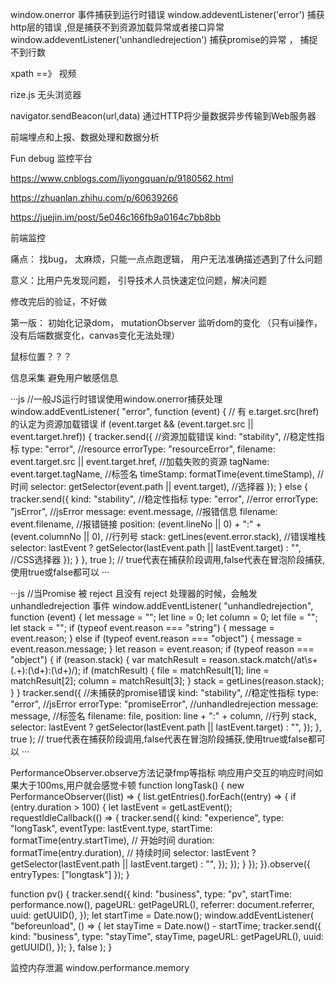 

window.onerror 事件捕获到运行时错误
window.addeventListener('error') 捕获http层的错误 ,但是捕获不到资源加载异常或者接口异常
window.addeventListener('unhandledrejection') 捕获promise的异常 ， 捕捉不到行数

xpath  ==》 视频  

rize.js  无头浏览器   

navigator.sendBeacon(url,data)   通过HTTP将少量数据异步传输到Web服务器

前端埋点和上报、数据处理和数据分析

Fun debug 监控平台  

https://www.cnblogs.com/liyongquan/p/9180562.html


https://zhuanlan.zhihu.com/p/60639266

https://juejin.im/post/5e046c166fb9a0164c7bb8bb


前端监控


痛点： 找bug， 太麻烦，只能一点点跑逻辑， 用户无法准确描述遇到了什么问题

意义：比用户先发现问题， 引导技术人员快速定位问题，解决问题


修改完后的验证，不好做

第一版： 初始化记录dom， mutationObserver 监听dom的变化 （只有ui操作，没有后端数据变化，canvas变化无法处理）


鼠标位置？？？ 

信息采集 避免用户敏感信息

···js
//一般JS运行时错误使用window.onerror捕获处理
window.addEventListener(
  "error",
  function (event) {
    // 有 e.target.src(href) 的认定为资源加载错误
    if (event.target && (event.target.src || event.target.href)) {
      tracker.send({
        //资源加载错误
        kind: "stability", //稳定性指标
        type: "error", //resource
        errorType: "resourceError",
        filename: event.target.src || event.target.href, //加载失败的资源
        tagName: event.target.tagName, //标签名
        timeStamp: formatTime(event.timeStamp), //时间
        selector: getSelector(event.path || event.target), //选择器
      });
    } else {
      tracker.send({
        kind: "stability", //稳定性指标
        type: "error", //error
        errorType: "jsError", //jsError
        message: event.message, //报错信息
        filename: event.filename, //报错链接
        position: (event.lineNo || 0) + ":" + (event.columnNo || 0), //行列号
        stack: getLines(event.error.stack), //错误堆栈
        selector: lastEvent
          ? getSelector(lastEvent.path || lastEvent.target)
          : "", //CSS选择器
      });
    }
  },
  true
); // true代表在捕获阶段调用,false代表在冒泡阶段捕获,使用true或false都可以
···

···js
//当Promise 被 reject 且没有 reject 处理器的时候，会触发 unhandledrejection 事件
window.addEventListener(
  "unhandledrejection",
  function (event) {
    let message = "";
    let line = 0;
    let column = 0;
    let file = "";
    let stack = "";
    if (typeof event.reason === "string") {
      message = event.reason;
    } else if (typeof event.reason === "object") {
      message = event.reason.message;
    }
    let reason = event.reason;
    if (typeof reason === "object") {
      if (reason.stack) {
        var matchResult = reason.stack.match(/at\s+(.+):(\d+):(\d+)/);
        if (matchResult) {
          file = matchResult[1];
          line = matchResult[2];
          column = matchResult[3];
        }
        stack = getLines(reason.stack);
      }
    }
    tracker.send({
      //未捕获的promise错误
      kind: "stability", //稳定性指标
      type: "error", //jsError
      errorType: "promiseError", //unhandledrejection
      message: message, //标签名
      filename: file,
      position: line + ":" + column, //行列
      stack,
      selector: lastEvent
        ? getSelector(lastEvent.path || lastEvent.target)
        : "",
    });
  },
  true
); // true代表在捕获阶段调用,false代表在冒泡阶段捕获,使用true或false都可以
···

PerformanceObserver.observe方法记录fmp等指标
响应用户交互的响应时间如果大于100ms,用户就会感觉卡顿
function longTask() {
  new PerformanceObserver((list) => {
    list.getEntries().forEach((entry) => {
      if (entry.duration > 100) {
        let lastEvent = getLastEvent();
        requestIdleCallback(() => {
          tracker.send({
            kind: "experience",
            type: "longTask",
            eventType: lastEvent.type,
            startTime: formatTime(entry.startTime), // 开始时间
            duration: formatTime(entry.duration), // 持续时间
            selector: lastEvent
              ? getSelector(lastEvent.path || lastEvent.target)
              : "",
          });
        });
      }
    });
  }).observe({ entryTypes: ["longtask"] });
}

function pv() {
  tracker.send({
    kind: "business",
    type: "pv",
    startTime: performance.now(),
    pageURL: getPageURL(),
    referrer: document.referrer,
    uuid: getUUID(),
  });
  let startTime = Date.now();
  window.addEventListener(
    "beforeunload",
    () => {
      let stayTime = Date.now() - startTime;
      tracker.send({
        kind: "business",
        type: "stayTime",
        stayTime,
        pageURL: getPageURL(),
        uuid: getUUID(),
      });
    },
    false
  );
}

监控内存泄漏
window.performance.memory